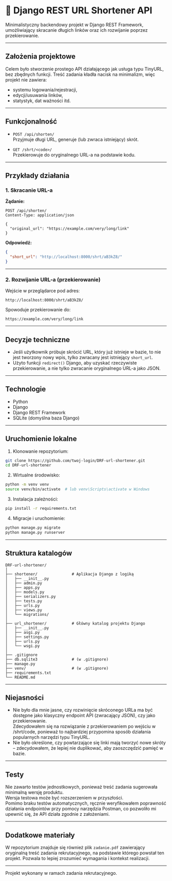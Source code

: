 # 🔗 Django REST URL Shortener API

Minimalistyczny backendowy projekt w Django REST Framework, umożliwiający skracanie długich linków oraz ich rozwijanie poprzez przekierowanie.

---

## Założenia projektowe

Celem było stworzenie prostego API działającego jak usługa typu TinyURL, bez zbędnych funkcji. Treść zadania kładła nacisk na minimalizm, więc projekt nie zawiera:

- systemu logowania/rejestracji,
- edycji/usuwania linków,
- statystyk, dat ważności itd.

---

## Funkcjonalność

- `POST /api/shorten/`  
  Przyjmuje długi URL, generuje (lub zwraca istniejący) skrót.

- `GET /shrt/<code>/`  
  Przekierowuje do oryginalnego URL-a na podstawie kodu.

---

## Przykłady działania

### 1. Skracanie URL-a

**Żądanie:**

```http
POST /api/shorten/
Content-Type: application/json

{
  "original_url": "https://example.com/very/long/link"
}
```

**Odpowiedź:**

```json
{
  "short_url": "http://localhost:8000/shrt/aB3kZ8/"
}
```

---

### 2. Rozwijanie URL-a (przekierowanie)

Wejście w przeglądarce pod adres:

```
http://localhost:8000/shrt/aB3kZ8/
```

Spowoduje przekierowanie do:

```
https://example.com/very/long/link
```

---

## Decyzje techniczne

- Jeśli użytkownik próbuje skrócić URL, który już istnieje w bazie, to nie jest tworzony nowy wpis, tylko zwracany jest istniejący `short_url`.
- Użyto funkcji `redirect()` Django, aby uzyskać rzeczywiste przekierowanie, a nie tylko zwracanie oryginalnego URL-a jako JSON.

---

## Technologie

- Python 
- Django
- Django REST Framework
- SQLite (domyślna baza Django)

---

## Uruchomienie lokalne

1. Klonowanie repozytorium:

```bash
git clone https://github.com/twoj-login/DRF-url-shortener.git
cd DRF-url-shortener
```

2. Wirtualne środowisko:

```bash
python -m venv venv
source venv/bin/activate  # lub venv\Scripts\activate w Windows
```

3. Instalacja zależności:

```bash
pip install -r requirements.txt
```

4. Migracje i uruchomienie:

```bash
python manage.py migrate
python manage.py runserver
```

---

## Struktura katalogów

```
DRF-url-shortener/
│
├── shortener/               # Aplikacja Django z logiką
│   ├── __init__.py
│   ├── admin.py
│   ├── apps.py
│   ├── models.py
│   ├── serializers.py
│   ├── tests.py
│   ├── urls.py
│   ├── views.py
│   └── migrations/
│
├── url_shortener/           # Główny katalog projektu Django
│   ├── __init__.py
│   ├── asgi.py
│   ├── settings.py
│   ├── urls.py
│   └── wsgi.py
│
├── .gitignore
├── db.sqlite3               # (w .gitignore)
├── manage.py
├── venv/                    # (w .gitignore)
├── requirements.txt
└── README.md
```


---

## Niejasności

- Nie było dla mnie jasne, czy rozwinięcie skróconego URLa ma być dostępne jako klasyczny endpoint API (zwracający JSON), czy jako przekierowanie.  
Zdecydowałem się na rozwiązanie z przekierowaniem po wejściu w /shrt/code, ponieważ to najbardziej przypomina sposób działania popularnych narzędzi typu TinyURL.
- Nie było określone, czy powtarzające się linki mają tworzyć nowe skróty – zdecydowałem, że lepiej nie duplikować, aby zaoszczędzić pamięć w bazie.

---

## Testy

Nie zawarto testów jednostkowych, ponieważ treść zadania sugerowała minimalną wersję produktu.  
Wersja testowa może być rozszerzeniem w przyszłości.  
Pomimo braku testów automatycznych, ręcznie weryfikowałem poprawność działania endpointów przy pomocy narzędzia Postman, co pozwoliło mi upewnić się, że API działa zgodnie z założeniami.

---
## Dodatkowe materiały

W repozytorium znajduje się również plik `zadanie.pdf` zawierający oryginalną treść zadania rekrutacyjnego, na podstawie którego powstał ten projekt.
Pozwala to lepiej zrozumieć wymagania i kontekst realizacji.

---

Projekt wykonany w ramach zadania rekrutacyjnego.  

